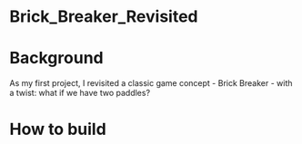 # Brick_Breaker_Revisited

# Background
As my first project, I revisited a classic game concept - Brick Breaker - with a twist: what if we have two paddles?

# How to build
